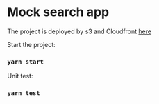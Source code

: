 # Mock search app

The project is deployed by s3 and Cloudfront [here](https://dflmcaqiatc7c.cloudfront.net/index.html)

Start the project:
### `yarn start`

Unit test:
### `yarn test`


